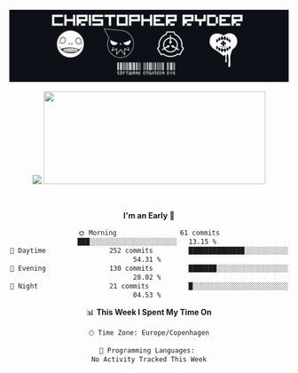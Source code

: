 
<!--
**Dikiv/Dikiv** is a ✨ _special_ ✨ repository because its `README.md` (this file) appears on your GitHub profile.

Here are some ideas to get you started:

- 🔭 I’m currently working on ...
- 🌱 I’m currently learning ...
- 👯 I’m looking to collaborate on ...
- 🤔 I’m looking for help with ...
- 💬 Ask me about ...
- 📫 How to reach me: ...
- 😄 Pronouns: ...
- ⚡ Fun fact: ...
-->
<p align="center">
  <img src="./assets/Banner1.png" alt="Banner"></a>
</p>
<p align="center">
<div style="text-align: center">
<img src="https://github-readme-stats.vercel.app/api?username=Dikiv&count_private=true&show_icons=true&theme=prussian" width="400">

<img src="https://readme-daily-quotes.vercel.app/api?theme=dark&author=Britney+Spears&quote=I&#x27;ve+never+really+wanted+to+go+to+Japan.+Simply+because+I+don’t+like+eating+fish.+And+I+know+that&#x27;s+very+popular+out+there+in+Africa." width="400" height ="167">

</p>
<br />


<!--START_SECTION:waka-->
**I'm an Early 🐤** 

```text
🌞 Morning                61 commits          ███░░░░░░░░░░░░░░░░░░░░░░   13.15 % 
🌆 Daytime                252 commits         ██████████████░░░░░░░░░░░   54.31 % 
🌃 Evening                130 commits         ███████░░░░░░░░░░░░░░░░░░   28.02 % 
🌙 Night                  21 commits          █░░░░░░░░░░░░░░░░░░░░░░░░   04.53 % 
```


📊 **This Week I Spent My Time On** 

```text
🕑︎ Time Zone: Europe/Copenhagen

💬 Programming Languages: 
No Activity Tracked This Week
```


<!--END_SECTION:waka-->

</div>